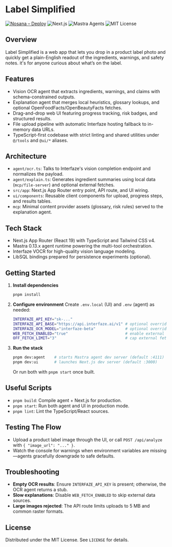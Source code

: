 # Label Simplified

[![Nosana – Deploy](https://img.shields.io/badge/Nosana-Deploy-10E80C?style=for-the-badge&labelColor=000000)](https://dashboard.nosana.com)&nbsp;![Next.js](https://img.shields.io/badge/Next.js-15-black?logo=nextdotjs)&nbsp;![Mastra Agents](https://img.shields.io/badge/Mastra-agents-6c47ff?logo=sparkles&logoColor=fff)&nbsp;![MIT License](https://img.shields.io/badge/license-MIT-green)

## Overview
Label Simplified is a web app that lets you drop in a product label photo and quickly get a plain-English readout of the ingredients, warnings, and safety notes. it's for anyone curious about what’s on the label.

## Features
- Vision OCR agent that extracts ingredients, warnings, and claims with schema-constrained outputs.
- Explanation agent that merges local heuristics, glossary lookups, and optional OpenFoodFacts/OpenBeautyFacts fetches.
- Drag-and-drop web UI featuring progress tracking, risk badges, and structured results.
- File upload pipeline with automatic Interfaze hosting fallback to in-memory data URLs.
- TypeScript-first codebase with strict linting and shared utilities under `@/tools` and `@ui/*` aliases.

## Architecture
- `agent/ocr.ts`: Talks to Interfaze's vision completion endpoint and normalizes the payload.
- `agent/explain.ts`: Generates ingredient summaries using local data (`mcp/file-server`) and optional external fetches.
- `src/app`: Next.js App Router entry point, API route, and UI wiring.
- `ui/components`: Reusable client components for upload, progress steps, and results tables.
- `mcp`: Minimal content provider assets (glossary, risk rules) served to the explanation agent.

## Tech Stack
- Next.js App Router (React 19) with TypeScript and Tailwind CSS v4.
- Mastra 0.13.x agent runtime powering the multi-tool orchestration.
- Interfaze VOCR for high-quality vision language modeling.
- LibSQL bindings prepared for persistence experiments (optional).

## Getting Started
1. **Install dependencies**
   ```bash
   pnpm install
   ```
2. **Configure environment**
   Create `.env.local` (UI) and `.env` (agent) as needed:
   ```bash
   INTERFAZE_API_KEY="sk-..."
   INTERFAZE_API_BASE="https://api.interfaze.ai/v1" # optional override
   INTERFAZE_OCR_MODEL="interfaze-beta"             # optional override
   WEB_FETCH_ENABLED="true"                         # enable external lookups
   OFF_FETCH_LIMIT="3"                              # cap external fetches per run
   ```
3. **Run the stack**
   ```bash
   pnpm dev:agent    # starts Mastra agent dev server (default :4111)
   pnpm dev:ui       # launches Next.js dev server (default :3000)
   ```
   Or run both with `pnpm start` once built.

## Useful Scripts
- `pnpm build`: Compile agent + Next.js for production.
- `pnpm start`: Run both agent and UI in production mode.
- `pnpm lint`: Lint the TypeScript/React sources.

## Testing The Flow
- Upload a product label image through the UI, or call `POST /api/analyze` with `{ "image_url": "..." }`.
- Watch the console for warnings when environment variables are missing—agents gracefully downgrade to safe defaults.

## Troubleshooting
- **Empty OCR results**: Ensure `INTERFAZE_API_KEY` is present; otherwise, the OCR agent returns a stub.
- **Slow explanations**: Disable `WEB_FETCH_ENABLED` to skip external data sources.
- **Large images rejected**: The API route limits uploads to 5 MB and common raster formats.

## License
Distributed under the MIT License. See `LICENSE` for details.
